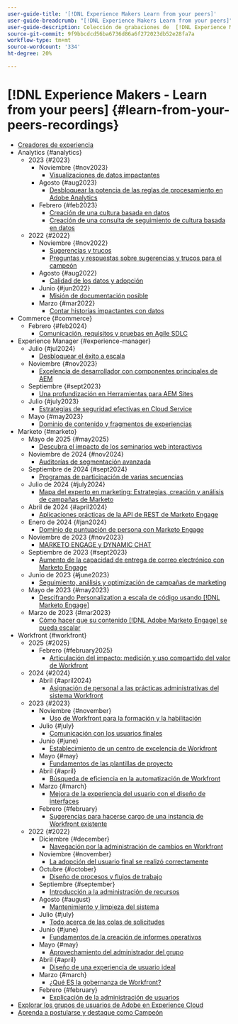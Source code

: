 ```yaml
---
user-guide-title: '[!DNL Experience Makers Learn from your peers]'
user-guide-breadcrumb: "[!DNL Experience Makers Learn from your peers]"
user-guide-description: Colección de grabaciones de  [!DNL Experience Makers Learn from your peers]
source-git-commit: 9f9bbcdcd56ba6736d86a6f272023db52e28fa7a
workflow-type: tm+mt
source-wordcount: '334'
ht-degree: 20%

---
```



# [!DNL Experience Makers - Learn from your peers] {#learn-from-your-peers-recordings}

+ [Creadores de experiencia](overview.md)
+ Analytics {#analytics}
   + 2023 {#2023}
      + Noviembre {#nov2023}
         + [Visualizaciones de datos impactantes](analytics/nov2023/impactful-data-visualizations.md)
      + Agosto {#aug2023}
         + [Desbloquear la potencia de las reglas de procesamiento en Adobe Analytics](analytics/aug2023/processing-rules.md)
      + Febrero {#feb2023}
         + [Creación de una cultura basada en datos](analytics/feb2023/data-driven-culture.md)
         + [Creación de una consulta de seguimiento de cultura basada en datos](analytics/feb2023/data-driven-culture-q-and-a.md)
   + 2022 {#2022}
      + Noviembre {#nov2022}
         + [Sugerencias y trucos](analytics/nov2022/tips-and-tricks.md)
         + [Preguntas y respuestas sobre sugerencias y trucos para el campeón](analytics/nov2022/tips-and-tricks-q-and-a.md)
      + Agosto {#aug2022}
         + [Calidad de los datos y adopción](analytics/aug2022/data-quality.md)
      + Junio {#jun2022}
         + [Misión de documentación posible](analytics/june2022/mission-possible.md)
      + Marzo {#mar2022}
         + [Contar historias impactantes con datos](analytics/mar2022/stories-with-data.md)
+ Commerce {#commerce}
   + Febrero {#feb2024}
      + [Comunicación, requisitos y pruebas en Agile SDLC](commerce/2024/agile-sdlc.md)
+ Experience Manager {#experience-manager}
   + Julio {#jul2024}
      + [Desbloquear el éxito a escala](experience-manager/july2024/global-digital-presence.md)
   + Noviembre {#nov2023}
      + [Excelencia de desarrollador con componentes principales de AEM](experience-manager/nov2023/core-components.md)
   + Septiembre {#sept2023}
      + [Una profundización en Herramientas para AEM Sites](experience-manager/sept2023/aem-sites-tools.md)
   + Julio {#july2023}
      + [Estrategias de seguridad efectivas en Cloud Service](experience-manager/july2023/effective-security-strategies-in-cloud-service.md)
   + Mayo {#may2023}
      + [Dominio de contenido y fragmentos de experiencias](experience-manager/may2023/mastering-content-and-experience-fragments.md)
+ Marketo {#marketo}
   + Mayo de 2025 {#may2025}
      + [Descubra el impacto de los seminarios web interactivos](marketo/may2025/interactive-webinars.md)
   + Noviembre de 2024 {#nov2024}
      + [Auditorías de segmentación avanzada](marketo/nov2024/advanced-segmentation.md)
   + Septiembre de 2024 {#sept2024}
      + [Programas de participación de varias secuencias](marketo/sept2024/multi-stream-engagement-programs.md)
   + Julio de 2024 {#july2024}
      + [Mapa del experto en marketing: Estrategias, creación y análisis de campañas de Marketo](marketo/july2024/marketers-map-marketo-campaigns.md)
   + Abril de 2024 {#april2024}
      + [Aplicaciones prácticas de la API de REST de Marketo Engage](marketo/april2024/practical-applications-of-marketo-engage-rest-api.md)
   + Enero de 2024 {#jan2024}
      + [Dominio de puntuación de persona con Marketo Engage](marketo/jan2024/person-scoring-mastery.md)
   + Noviembre de 2023 {#nov2023}
      + [MARKETO ENGAGE y DYNAMIC CHAT](marketo/nov2023/dynamic-chat.md)
   + Septiembre de 2023 {#sept2023}
      + [Aumento de la capacidad de entrega de correo electrónico con Marketo Engage](marketo/sept2023/email-deliverability.md)
   + Junio de 2023 {#june2023}
      + [Seguimiento, análisis y optimización de campañas de marketing](marketo/june2023/marketing-campaigns.md)
   + Mayo de 2023 {#may2023}
      + [Descifrando Personalization a escala de código usando  [!DNL Marketo Engage]](marketo/may2023/personalization-at-scale.md)
   + Marzo de 2023 {#mar2023}
      + [Cómo hacer que su contenido  [!DNL Adobe Marketo Engage] se pueda escalar](marketo/mar2023/templates-tokens-teamwork.md)
+ Workfront {#workfront}
   + 2025 {#2025}
      + Febrero {#february2025}
         + [Articulación del impacto: medición y uso compartido del valor de Workfront](workfront/2025/how-to-measure-and-share-workfront-value.md)
   + 2024 {#2024}
      + Abril {#april2024}
         + [Asignación de personal a las prácticas administrativas del sistema Workfront](workfront/2024/04/staffing-your-workfront-system-admin-practice.md)
   + 2023 {#2023}
      + Noviembre {#november}
         + [Uso de Workfront para la formación y la habilitación](workfront/2023/11/using-workfront-for-training-and-enablement.md)
      + Julio {#july}
         + [Comunicación con los usuarios finales](workfront/2023/07/communicating-with-end-users.md)
      + Junio {#june}
         + [Establecimiento de un centro de excelencia de Workfront](workfront/2023/06/establishing-a-workfront-center-of-excellence.md)
      + Mayo {#may}
         + [Fundamentos de las plantillas de proyecto](workfront/2023/05/foundations-of-project-templates.md)
      + Abril {#april}
         + [Búsqueda de eficiencia en la automatización de Workfront](workfront/2023/04/finding-efficiencies-in-workfront-automation.md)
      + Marzo {#march}
         + [Mejora de la experiencia del usuario con el diseño de interfaces](workfront/2023/03/improving-user-experience-with-interface-design.md)
      + Febrero {#february}
         + [Sugerencias para hacerse cargo de una instancia de Workfront existente](workfront/2023/02/tips-for-taking-over-an-existing-workfront-instance.md)
   + 2022 {#2022}
      + Diciembre {#december}
         + [Navegación por la administración de cambios en Workfront](workfront/2022/12/navigating-change-management.md)
      + Noviembre {#november}
         + [La adopción del usuario final se realizó correctamente](workfront/2022/11/successful-end-user-adoption.md)
      + Octubre {#october}
         + [Diseño de procesos y flujos de trabajo](workfront/2022/10/workflow-and-process-design.md)
      + Septiembre {#september}
         + [Introducción a la administración de recursos](workfront/2022/09/getting-started-with-resource-management.md)
      + Agosto {#august}
         + [Mantenimiento y limpieza del sistema](workfront/2022/08/system-maintenance-and-cleanup.md)
      + Julio {#july}
         + [Todo acerca de las colas de solicitudes](workfront/2022/07/all-about-request-queues.md)
      + Junio {#june}
         + [Fundamentos de la creación de informes operativos](workfront/2022/06/foundations-of-operational-reporting.md)
      + Mayo {#may}
         + [Aprovechamiento del administrador del grupo](workfront/2022/05/leveraging-the-group-admin.md)
      + Abril {#april}
         + [Diseño de una experiencia de usuario ideal](workfront/2022/04/designing-an-ideal-user-experience.md)
      + Marzo {#march}
         + [¿Qué ES la gobernanza de Workfront?](workfront/2022/03/what-is-workfront-governance.md)
      + Febrero {#february}
         + [Explicación de la administración de usuarios](workfront/2022/02/understanding-user-management.md)
+ [Explorar los grupos de usuarios de Adobe en Experience Cloud](./adobe-user-groups.md)
+ [Aprenda a postularse y destaque como Campeón](./adobe-champion-application.md)
